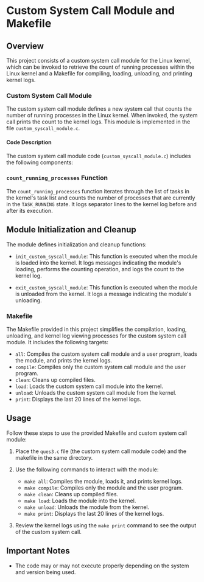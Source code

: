 # Custom System Call Module and Makefile

## Overview

This project consists of a custom system call module for the Linux kernel, which can be invoked to retrieve the count of running processes within the Linux kernel and a Makefile for compiling, loading, unloading, and printing kernel logs.

### Custom System Call Module

The custom system call module defines a new system call that counts the number of running processes in the Linux kernel. When invoked, the system call prints the count to the kernel logs. This module is implemented in the file `custom_syscall_module.c`.

#### Code Description

The custom system call module code (`custom_syscall_module.c`) includes the following components:

### `count_running_processes` Function

The `count_running_processes` function iterates through the list of tasks in the kernel's task list and counts the number of processes that are currently in the `TASK_RUNNING` state. It logs separator lines to the kernel log before and after its execution.

## Module Initialization and Cleanup

The module defines initialization and cleanup functions:

- `init_custom_syscall_module`: This function is executed when the module is loaded into the kernel. It logs messages indicating the module's loading, performs the counting operation, and logs the count to the kernel log.
  
- `exit_custom_syscall_module`: This function is executed when the module is unloaded from the kernel. It logs a message indicating the module's unloading.


### Makefile

The Makefile provided in this project simplifies the compilation, loading, unloading, and kernel log viewing processes for the custom system call module. It includes the following targets:

- `all`: Compiles the custom system call module and a user program, loads the module, and prints the kernel logs.
- `compile`: Compiles only the custom system call module and the user program.
- `clean`: Cleans up compiled files.
- `load`: Loads the custom system call module into the kernel.
- `unload`: Unloads the custom system call module from the kernel.
- `print`: Displays the last 20 lines of the kernel logs.

## Usage

Follow these steps to use the provided Makefile and custom system call module:

1. Place the `ques3.c` file (the custom system call module code) and the makefile in the same directory.

2. Use the following commands to interact with the module:

   - `make all`: Compiles the module, loads it, and prints kernel logs.
   - `make compile`: Compiles only the module and the user program.
   - `make clean`: Cleans up compiled files.
   - `make load`: Loads the module into the kernel.
   - `make unload`: Unloads the module from the kernel.
   - `make print`: Displays the last 20 lines of the kernel logs.

4. Review the kernel logs using the `make print` command to see the output of the custom system call.

## Important Notes

- The code may or may not execute properly depending on the system and version being used.
